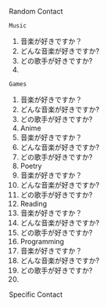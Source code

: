 Random Contact

	Music
1. 音楽が好きですか？
2. どんな音楽が好きですか?
3. どの歌手が好きですか?
4.


	Games
1. 音楽が好きですか？
2. どんな音楽が好きですか?
3. どの歌手が好きですか?
4.
	Anime
1. 音楽が好きですか？
2. どんな音楽が好きですか?
3. どの歌手が好きですか?
4.
	Poetry
1. 音楽が好きですか？
2. どんな音楽が好きですか?
3. どの歌手が好きですか?
4.
	Reading
1. 音楽が好きですか？
2. どんな音楽が好きですか?
3. どの歌手が好きですか?
4.
	Programming
1. 音楽が好きですか？
2. どんな音楽が好きですか?
3. どの歌手が好きですか?
4.

Specific Contact